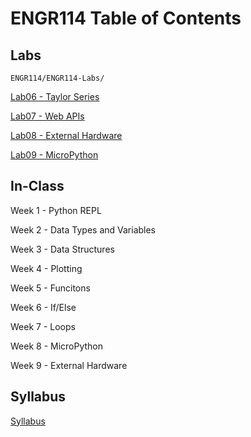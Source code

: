 # ENGR114 Table of Contents

## Labs

```ENGR114/ENGR114-Labs/```

[Lab06 - Taylor Series](#) 

[Lab07 - Web APIs](#)

[Lab08 - External Hardware](#)

[Lab09 - MicroPython](#)

## In-Class

Week 1 - Python REPL

Week 2 - Data Types and Variables

Week 3 - Data Structures

Week 4 - Plotting

Week 5 - Funcitons

Week 6 - If/Else

Week 7 - Loops

Week 8 - MicroPython

Week 9 - External Hardware

## Syllabus

[Syllabus](#)
